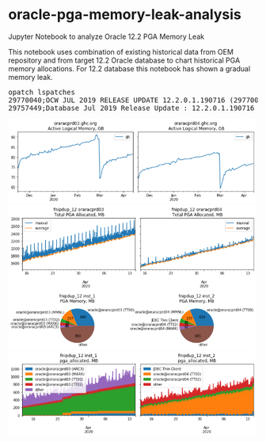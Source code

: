 # oracle-pga-memory-leak-analysis
Jupyter Notebook to analyze Oracle 12.2 PGA Memory Leak


This notebook uses combination of existing historical data from OEM repository and from target 12.2 Oracle database
to chart historical PGA memory allocations.
For 12.2 </code>database this notebook has shown a gradual memory leak.

<pre>
opatch lspatches
29770040;OCW JUL 2019 RELEASE UPDATE 12.2.0.1.190716 (29770040) 
29757449;Database Jul 2019 Release Update : 12.2.0.1.190716 (29757449)
</pre>

<img src="os_active_logical_memory.png" width="500px">
<img src="total_pga_allocated_history.png" width="500px">
<img src="total_pga_allocated_current_snapshot.png" width="500px">
<img src="pga_allocated_active_sessions.png" width="500px">
